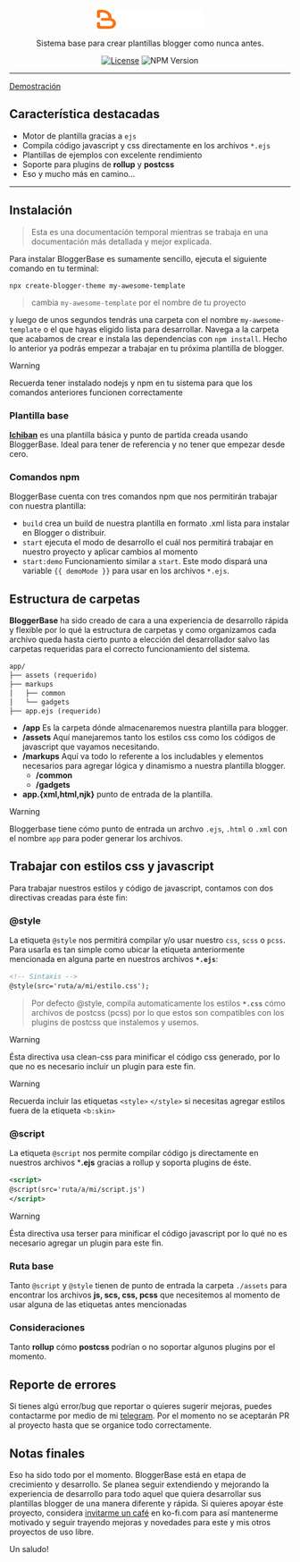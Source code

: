 <p align="center" dir="auto">
  <a href="#!" rel="nofollow">
    <picture>
      <source media="(prefers-color-scheme: light),(prefers-color-scheme: dark)" srcset="https://raw.githubusercontent.com/Karasu-themes/BloggerBase/HEAD/.github/logo-dark.png">
      <source media="not all" srcset="https://raw.githubusercontent.com/Karasu-themes/BloggerBase/HEAD/.github/logo-light.png">
      <img alt="BloggerBase" src="https://raw.githubusercontent.com/Karasu-themes/BloggerBase/HEAD/.github/logo-dark.png" width="191" height="34" style="visibility:visible;max-width:100%;">
    </picture>
  </a>
</p>

<p align="center" dir="auto">Sistema base para crear plantillas blogger como nunca antes.</p>


<p align="center" dir="auto">
    <a href="https://github.com/Karasu-themes/BloggerBase/blob/main/LICENSE"><img src="https://img.shields.io/github/license/Karasu-themes/BloggerBase" alt="License"></a>
    <span><img src="https://img.shields.io/npm/v/bloggerbase
    " alt="NPM Version" /></span>
</p>

------

[Demostración](https://ichiban-xml.blogspot.com/ "ver demostración")

## Característica destacadas

- Motor de plantilla gracias a `ejs`
- Compila código javascript y css directamente en los archivos `*.ejs`
- Plantillas de ejemplos con excelente rendimiento
- Soporte para plugins de **rollup** y **postcss**
- Eso y mucho más en camino... 

------

## Instalación

> Esta es una documentación temporal mientras se trabaja en una documentación más detallada y mejor explicada.

Para instalar BloggerBase es sumamente sencillo, ejecuta el siguiente comando en tu terminal:

```
npx create-blogger-theme my-awesome-template
```

> cambia `my-awesome-template` por el nombre de tu proyecto

y luego de unos segundos tendrás una carpeta con el nombre `my-awesome-template` o el que hayas eligido lista para desarrollar. Navega a
la carpeta que acabamos de crear e instala las dependencias con `npm install`. Hecho lo anterior ya podrás empezar a 
trabajar en tu próxima plantilla de blogger.

> [!WARNING]
> Recuerda tener instalado nodejs y npm en tu sistema para que los comandos anteriores funcionen correctamente

### Plantilla base

[**Ichiban**](https://github.com/Karasu-themes/ichiban) es una plantilla básica y punto de partida creada usando BloggerBase. Ideal para tener de referencia y no tener que empezar desde cero.

### Comandos npm

BloggerBase cuenta con tres comandos npm que nos permitirán trabajar con nuestra plantilla:

- `build` crea un build de nuestra plantilla en formato .xml lista para instalar en Blogger o distribuir.
- `start` ejecuta el modo de desarrollo el cuál nos permitirá trabajar en nuestro proyecto y aplicar cambios al momento
- `start:demo` Funcionamiento similar a `start`. Este modo dispará una variable `{{ demoMode }}` para usar en los archivos `*.ejs`.

## Estructura de carpetas

**BloggerBase** ha sido creado de cara a una experiencia de desarrollo rápida y flexible por lo qué la estructura
de carpetas y como organizamos cada archivo queda hasta cierto punto a elección del desarrollador salvo las carpetas requeridas para el correcto funcionamiento del sistema.

```
app/
├── assets (requerido)
├── markups
│   ├── common
│   └── gadgets
├── app.ejs (requerido)
```

- **/app** Es la carpeta dónde almacenaremos nuestra plantilla para blogger.
- **/assets** Aquí manejaremos tanto los estilos css como los códigos de javascript que vayamos necesitando.
- **/markups** Aquí va todo lo referente a los includables y elementos necesarios para agregar lógica y dinamismo a nuestra plantilla blogger.
  - **/common**
  - **/gadgets**
- **app.{xml,html,njk}** punto de entrada de la plantilla.

> [!WARNING]
> Bloggerbase tiene cómo punto de entrada un archvo `.ejs`, `.html` o `.xml` con el nombre `app` para poder generar los archivos.

## Trabajar con estilos css y javascript

Para trabajar nuestros estilos y código de javascript, contamos con dos directivas creadas para éste fin:

### @style

La etiqueta `@style` nos permitirá compilar y/o usar nuestro `css`, `scss` o `pcss`. Para usarla es tan simple como ubicar la etiqueta anteriormente mencionada en alguna parte en nuestros archivos **`*.ejs`**:

```xml
<!-- Sintaxis -->
@style(src='ruta/a/mi/estilo.css');
```

> Por defecto @style, compila automaticamente los estilos **`*.css`** cómo archivos de postcss (pcss) por lo que estos son compatibles con los plugins de postcss que instalemos y usemos.

> [!WARNING]
> Ésta directiva usa clean-css para minificar el código css generado, por lo que no es necesario incluir un plugin para este fin.

> [!WARNING]
> Recuerda incluir las etiquetas `<style>` `</style>` si necesitas agregar estilos fuera de la etiqueta `<b:skin>`

### @script

La etiqueta `@script` nos permite compilar código js directamente en nuestros archivos ***.ejs** gracias a rollup y soporta plugins de éste.

```xml
<script>
@script(src='ruta/a/mi/script.js')
</script>
```

> [!WARNING]
> Ésta directiva usa terser para minificar el código javascript por lo qué no es necesario agregar un plugin para este fin.

### Ruta base

Tanto `@script` y `@style` tienen de punto de entrada la carpeta `./assets` para encontrar los archivos **js, scs, css, pcss** que necesitemos al momento de usar alguna de las etiquetas antes mencionadas

### Consideraciones

Tanto **rollup** cómo **postcss** podrían o no soportar algunos plugins por el momento.

## Reporte de errores

Si tienes algú error/bug que reportar o quieres sugerir mejoras, puedes contactarme por medio de mi [telegram](https://t.me/marceloTLD). Por el momento no se aceptarán PR al proyecto hasta que se organice todo correctamente.

## Notas finales

Eso ha sido todo por el momento. BloggerBase está en etapa de crecimiento y desarrollo. Se planea seguir extendiendo y mejorando la experiencia de desarrollo para todo aquel que quiera desarrollar sus plantillas blogger de una manera diferente y rápida. Si quieres apoyar éste proyecto, considera [invitarme un café](https://ko-fi.com/karasuthemes) en ko-fi.com para así mantenerme motivado y seguir trayendo mejoras y novedades para este y mis otros proyectos de uso libre.

Un saludo!